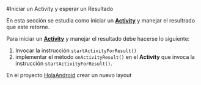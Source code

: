 #Iniciar un Activity y esperar un Resultado

En esta sección se estudia como iniciar un [**Activity**](http://developer.android.com/reference/android/app/Activity.html) y manejar el resultrado que este retorne.

Para iniciar un [**Activity**](http://developer.android.com/reference/android/app/Activity.html) y manejar el resultado debe hacerse lo siguiente:

1. Invocar la instrucción `startActivityForResult()`
2. implementar el método `onActivityResult()` en el **Activity** que invoca la instrucción `startActivityForResult()`.

En el proyecto [HolaAndroid]() crear un nuevo layout
